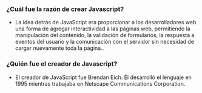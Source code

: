 ### ¿Cuál fue la razón de crear Javascript?
- La idea detrás de JavaScript era proporcionar a los desarrolladores web una forma de agregar interactividad a las páginas web, permitiendo la manipulación del contenido, la validación de formularios, la respuesta a eventos del usuario y la comunicación con el servidor sin necesidad de cargar nuevamente toda la página..
### ¿Quién fue el creador de Javascript?
- El creador de JavaScript fue Brendan Eich. Él desarrolló el lenguaje en 1995 mientras trabajaba en Netscape Communications Corporation. 
